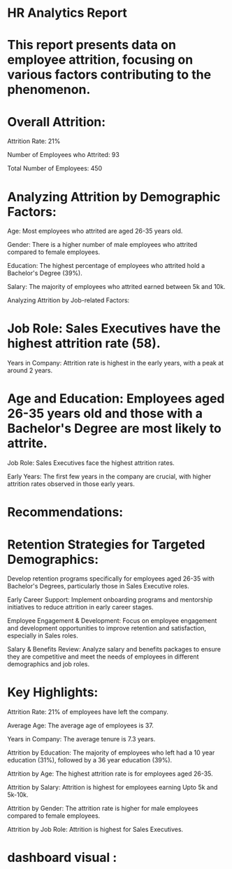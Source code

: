 
# HR Analytics Report


# This report presents data on employee attrition, focusing on various factors contributing to the phenomenon.

# Overall Attrition:

Attrition Rate: 21%

Number of Employees who Attrited: 93

Total Number of Employees: 450

# Analyzing Attrition by Demographic Factors:

Age: Most employees who attrited are aged 26-35 years old.

Gender: There is a higher number of male employees who attrited compared to female employees.

Education: The highest percentage of employees who attrited hold a Bachelor's Degree (39%).

Salary: The majority of employees who attrited earned between 5k and 10k.

Analyzing Attrition by Job-related Factors:

# Job Role: Sales Executives have the highest attrition rate (58).

Years in Company: Attrition rate is highest in the early years, with a peak at around 2 years.


# Age and Education: Employees aged 26-35 years old and those with a Bachelor's Degree are most likely to attrite.
Job Role: Sales Executives face the highest attrition rates.

Early Years: The first few years in the company are crucial, with higher attrition rates observed in those early years.

# Recommendations:

# Retention Strategies for Targeted Demographics:
Develop retention programs specifically for employees aged 26-35 with Bachelor's Degrees, particularly those in Sales Executive roles.

Early Career Support: Implement onboarding programs and mentorship initiatives to reduce attrition in early career stages.

Employee Engagement & Development: Focus on employee engagement and development opportunities to improve retention and satisfaction, especially in Sales roles.

Salary & Benefits Review: Analyze salary and benefits packages to ensure they are competitive and meet the needs of employees in different demographics and job roles.



 # Key Highlights:

Attrition Rate: 21% of employees have left the company.

Average Age: The average age of employees is 37.

Years in Company: The average tenure is 7.3 years.

Attrition by Education: The majority of employees who left had a 10 year education (31%), followed by a 36 year education (39%).

Attrition by Age: The highest attrition rate is for employees aged 26-35.

Attrition by Salary: Attrition is highest for employees earning Upto 5k and 5k-10k.

Attrition by Gender: The attrition rate is higher for male employees compared to female employees.

Attrition by Job Role: Attrition is highest for Sales Executives.


# dashboard visual : 

